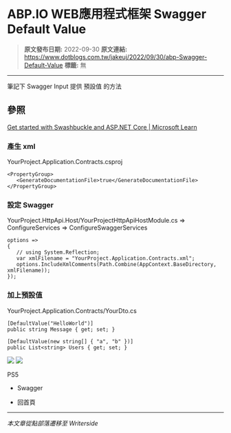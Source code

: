 # ABP.IO WEB應用程式框架 Swagger Default Value

> **原文發布日期:** 2022-09-30
> **原文連結:** https://www.dotblogs.com.tw/jakeuj/2022/09/30/abp-Swagger-Default-Value
> **標籤:** 無

---

筆記下 Swagger Input 提供 預設值 的方法

## 參照

[Get started with Swashbuckle and ASP.NET Core | Microsoft Learn](https://learn.microsoft.com/en-us/aspnet/core/tutorials/getting-started-with-swashbuckle?view=aspnetcore-6.0&tabs=visual-studio-code#xml-comments)

### 產生 xml

YourProject.Application.Contracts.csproj

```
<PropertyGroup>
   <GenerateDocumentationFile>true</GenerateDocumentationFile>
</PropertyGroup>
```

### 設定 Swagger

YourProject.HttpApi.Host/YourProjectHttpApiHostModule.cs => ConfigureServices => ConfigureSwaggerServices

```
options =>
{
   // using System.Reflection;
   var xmlFilename = "YourProject.Application.Contracts.xml";
   options.IncludeXmlComments(Path.Combine(AppContext.BaseDirectory, xmlFilename));
});
```

### 加上預設值

YourProject.Application.Contracts/YourDto.cs

```
[DefaultValue("HelloWorld")]
public string Message { get; set; }

[DefaultValue(new string[] { "a", "b" })]
public List<string> Users { get; set; }
```

![](https://dotblogsfile.blob.core.windows.net/user/jakeuj/3d8e3847-8620-45cf-8a75-bc0f7cf98713/1669104103.png.png)
![](https://card.psnprofiles.com/1/jakeuj.png)

PS5

* Swagger

* 回首頁

---

*本文章從點部落遷移至 Writerside*
